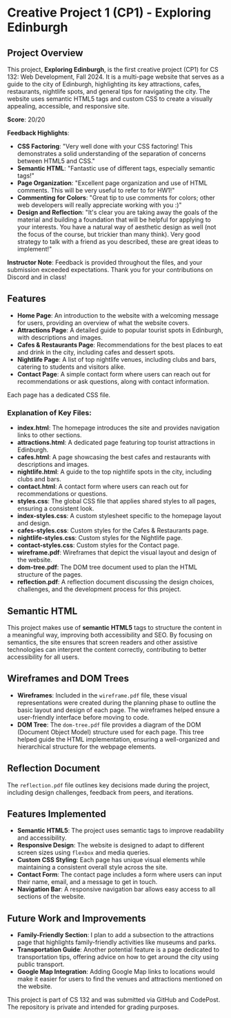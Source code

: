 # Creative Project 1 (CP1) - Exploring Edinburgh

## Project Overview
This project, **Exploring Edinburgh**, is the first creative project (CP1) for CS 132: Web Development, Fall 2024. It is a multi-page website that serves as a guide to the city of Edinburgh, highlighting its key attractions, cafes, restaurants, nightlife spots, and general tips for navigating the city. The website uses semantic HTML5 tags and custom CSS to create a visually appealing, accessible, and responsive site.

**Score**: 20/20

**Feedback Highlights**:
- **CSS Factoring**: "Very well done with your CSS factoring! This demonstrates a solid understanding of the separation of concerns between HTML5 and CSS."
- **Semantic HTML**: "Fantastic use of different tags, especially semantic tags!"
- **Page Organization**: "Excellent page organization and use of HTML comments. This will be very useful to refer to for HW1!"
- **Commenting for Colors**: "Great tip to use comments for colors; other web developers will really appreciate working with you :)"
- **Design and Reflection**: "It's clear you are taking away the goals of the material and building a foundation that will be helpful for applying to your interests. You have a natural way of aesthetic design as well (not the focus of the course, but trickier than many think). Very good strategy to talk with a friend as you described, these are great ideas to implement!"

**Instructor Note**: Feedback is provided throughout the files, and your submission exceeded expectations. Thank you for your contributions on Discord and in class!

## Features
- **Home Page**: An introduction to the website with a welcoming message for users, providing an overview of what the website covers.
- **Attractions Page**: A detailed guide to popular tourist spots in Edinburgh, with descriptions and images.
- **Cafes & Restaurants Page**: Recommendations for the best places to eat and drink in the city, including cafes and dessert spots.
- **Nightlife Page**: A list of top nightlife venues, including clubs and bars, catering to students and visitors alike.
- **Contact Page**: A simple contact form where users can reach out for recommendations or ask questions, along with contact information.

Each page has a dedicated CSS file.

### Explanation of Key Files:
- **index.html**: The homepage introduces the site and provides navigation links to other sections.
- **attractions.html**: A dedicated page featuring top tourist attractions in Edinburgh.
- **cafes.html**: A page showcasing the best cafes and restaurants with descriptions and images.
- **nightlife.html**: A guide to the top nightlife spots in the city, including clubs and bars.
- **contact.html**: A contact form where users can reach out for recommendations or questions.
- **styles.css**: The global CSS file that applies shared styles to all pages, ensuring a consistent look.
- **index-styles.css**: A custom stylesheet specific to the homepage layout and design.
- **cafes-styles.css**: Custom styles for the Cafes & Restaurants page.
- **nightlife-styles.css**: Custom styles for the Nightlife page.
- **contact-styles.css**: Custom styles for the Contact page.
- **wireframe.pdf**: Wireframes that depict the visual layout and design of the website.
- **dom-tree.pdf**: The DOM tree document used to plan the HTML structure of the pages.
- **reflection.pdf**: A reflection document discussing the design choices, challenges, and the development process for this project.

## Semantic HTML
This project makes use of **semantic HTML5** tags to structure the content in a meaningful way, improving both accessibility and SEO. By focusing on semantics, the site ensures that screen readers and other assistive technologies can interpret the content correctly, contributing to better accessibility for all users.

## Wireframes and DOM Trees
- **Wireframes**: Included in the `wireframe.pdf` file, these visual representations were created during the planning phase to outline the basic layout and design of each page. The wireframes helped ensure a user-friendly interface before moving to code.
- **DOM Tree**: The `dom-tree.pdf` file provides a diagram of the DOM (Document Object Model) structure used for each page. This tree helped guide the HTML implementation, ensuring a well-organized and hierarchical structure for the webpage elements.

## Reflection Document
The `reflection.pdf` file outlines key decisions made during the project, including design challenges, feedback from peers, and iterations.

## Features Implemented
- **Semantic HTML5**: The project uses semantic tags to improve readability and accessibility.
- **Responsive Design**: The website is designed to adapt to different screen sizes using `flexbox` and media queries.
- **Custom CSS Styling**: Each page has unique visual elements while maintaining a consistent overall style across the site.
- **Contact Form**: The contact page includes a form where users can input their name, email, and a message to get in touch.
- **Navigation Bar**: A responsive navigation bar allows easy access to all sections of the website.

## Future Work and Improvements
- **Family-Friendly Section**: I plan to add a subsection to the attractions page that highlights family-friendly activities like museums and parks.
- **Transportation Guide**: Another potential feature is a page dedicated to transportation tips, offering advice on how to get around the city using public transport.
- **Google Map Integration**: Adding Google Map links to locations would make it easier for users to find the venues and attractions mentioned on the website.

This project is part of CS 132 and was submitted via GitHub and CodePost. The repository is private and intended for grading purposes.
